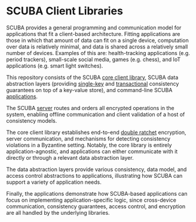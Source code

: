 # SCUBA Client Libraries

SCUBA provides a general programming and communication model for applications that fit a client-based architecture. Fitting applications are those in which that amount of data can fit on a single device, computation over data is relatively minimal, and data is shared across a relatively small number of devices. Examples of this are: health-tracking applications (e.g. period trackers), small-scale social media, games (e.g. chess), and IoT applications (e.g. smart light switches). 

This repository consists of the SCUBA [core client library](https://github.com/princeton-sns/noise-rust/tree/main/client/core), SCUBA data abstraction layers (providing [single-key](https://github.com/princeton-sns/scuba/tree/main/client/single-key-dal) and [transactional](https://github.com/princeton-sns/noise-rust/tree/main/client/serializable-noise-kv) consistency guarantees on top of a key-value store), and command-line SCUBA [applications](https://github.com/princeton-sns/noise-rust/tree/main/apps). 

The SCUBA [server](https://github.com/princeton-sns/scuba/tree/main/server) routes and orders all encrypted operations in the system, enabling offline communication and client validation of a host of consistency models.

The core client library establishes end-to-end [double ratchet](https://signal.org/docs/specifications/doubleratchet/) encryption, server communication, and mechanisms for detecting consistency violations in a Byzantine setting. Notably, the core library is entirely application-agnostic, and applications can either communicate with it directly or through a relevant data abstraction layer.

The data abstraction layers provide various consistency, data model, and access control abstractions to applications, illustrating how SCUBA can support a variety of application needs.

Finally, the applications demonstrate how SCUBA-based applications can focus on implementing application-specific logic, since cross-device communication, consistency guarantees, access control, and encryption are all handled by the underlying libraries.
